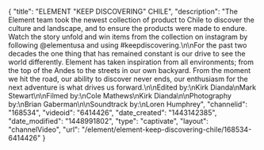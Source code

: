 {
    "title": "ELEMENT \"KEEP DISCOVERING\" CHILE",
    "description": "The Element team took the newest collection of product to Chile to discover the culture and landscape, and to ensure the products were made to endure. Watch the story unfold and win items from the collection on instagram by following @elementusa and using #keepdiscovering.\n\nFor the past two decades the one thing that has remained constant is our drive to see the world differently. Element has taken inspiration from all environments; from the top of the Andes to the streets in our own backyard. From the moment we hit the road, our ability to discover never ends, our enthusiasm for the next adventure is what drives us forward.\n\nEdited by:\nKirk Dianda\nMark Stewart\n\nFilmed by:\nCole Mathews\nKirk Dianda\n\nPhotography by:\nBrian Gaberman\n\nSoundtrack by:\nLoren Humphrey",
    "channelid": "168534",
    "videoid": "6414426",
    "date_created": "1443142385",
    "date_modified": "1448991802",
    "type": "captivate",
    "layout": "channelVideo",
    "url": "\/element\/element-keep-discovering-chile\/168534-6414426"
}